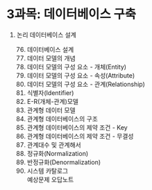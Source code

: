 # 3과목: 데이터베이스 구축

1. 논리 데이터베이스 설계

    076. 데이터베이스 설계
    077. 데이터 모델의 개념
    078. 데이터 모델의 구성 요소 - 개체(Entity)    
    079. 데이터 모델의 구성 요소 - 속성(Attribute)
    080. 데이터 모델의 구성 요소 - 관계(Relationship)
    081. 식별자(Identifier)
    082. E-R(개체-관계)모델
    083. 관계형 데이터 모델
    084. 관계형 데이터베이스의 구조
    085. 관계형 데이터베이스의 제약 조건 - Key 
    086. 관계형 데이터베이스의 제약 조건 - 무결성
    087. 관계대수 및 관계해서
    088. 정규화(Normalization)
    089. 반정규화(Denormalization) 
    090. 시스템 카탈로그   
    예상문제 오답노트